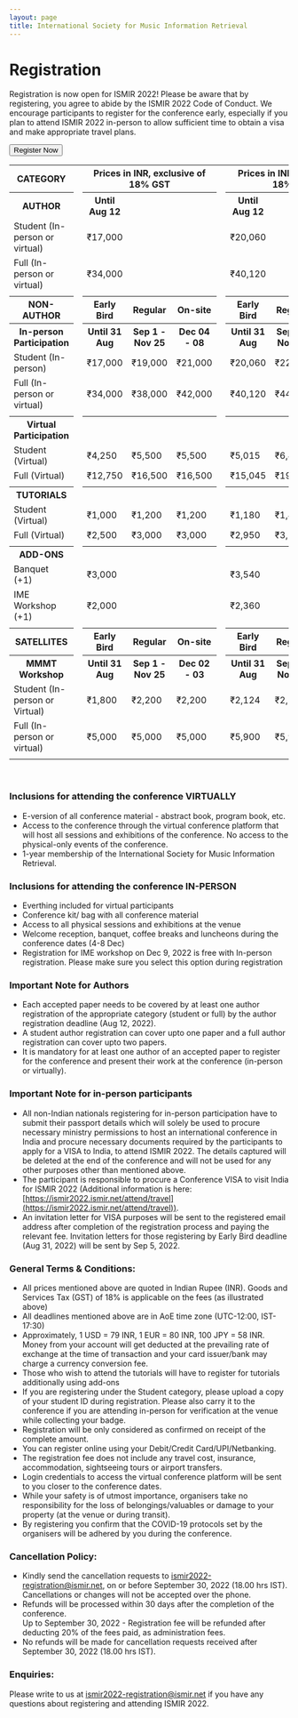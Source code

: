 ```yaml
---
layout: page
title: International Society for Music Information Retrieval
---
```


# Registration

Registration is now open for ISMIR 2022! Please be aware that by registering, you agree to abide by the ISMIR 2022 Code of Conduct. We encourage participants to register for the conference early, especially if you plan to attend ISMIR 2022 in-person to allow sufficient time to obtain a visa and make appropriate travel plans. 

<a href="https://www.townscript.com/e/ismir2022-register" target="_blank"><button class="reg">Register Now</button></a>
<br>

<table class="reg">
  <tr class="reg">
    <th class="reg1">CATEGORY</th>
    <td class="reg" rowspan="27"></td>
    <th class="reg1" colspan="3">Prices in INR, exclusive of 18% GST</th>
    <td class="reg" rowspan="27"></td>
    <th class="reg1" colspan="3">Prices in INR, inclusive of 18% GST</th>
  </tr>
  <tr class="reg">
  	<th class="reg">AUTHOR</th>
    <th class="reg">Until Aug 12</th>
    <th class="reg"></th>
    <th class="reg"></th>
    <th class="reg">Until Aug 12</th>
    <th class="reg"></th>
    <th class="reg"></th>
  </tr>
  <tr class="reg">
  	<td class="reg">Student (In-person or virtual)</td>
    <td class="reg">&#8377;17,000</td>
    <td class="reg"></td>
    <td class="reg"></td>
    <td class="reg">&#8377;20,060</td>
    <td class="reg"></td>
    <td class="reg"></td>
  </tr>
  <tr class="reg">
    <td class="reg">Full (In-person or virtual)</td>
    <td class="reg">&#8377;34,000</td>
    <td class="reg"></td>
    <td class="reg"></td>
    <td class="reg">&#8377;40,120</td>
    <td class="reg"></td>
    <td class="reg"></td>
  </tr>
  <tr>
  	<td class="reg" colspan="9"> </td>
  </tr>
  <tr class="reg">
  	<th class="reg">NON-AUTHOR</th>
    <th class="reg">Early Bird</th>
    <th class="reg">Regular</th>
    <th class="reg">On-site</th>
    <th class="reg">Early Bird</th>
    <th class="reg">Regular</th>
    <th class="reg">On-site</th>
  </tr>
  <tr class="reg">
  	<th class="reg">In-person Participation</th>
    <th class="reg">Until 31 Aug</th>
    <th class="reg">Sep 1 - Nov 25</th>
    <th class="reg">Dec 04 - 08</th>
    <th class="reg">Until 31 Aug</th>
    <th class="reg">Sep 1 - Nov 25</th>
    <th class="reg">Dec 04 - 08</th>
  </tr>
  <tr class="reg">
  	<td class="reg">Student (In-person)</td>
    <td class="reg">&#8377;17,000</td>
    <td class="reg">&#8377;19,000</td>
    <td class="reg">&#8377;21,000</td>
    <td class="reg">&#8377;20,060</td>
    <td class="reg">&#8377;22,420</td>
    <td class="reg">&#8377;24,780</td>
  </tr>
  <tr class="reg">
    <td class="reg">Full (In-person or virtual)</td>
    <td class="reg">&#8377;34,000</td>
    <td class="reg">&#8377;38,000</td>
    <td class="reg">&#8377;42,000</td>
    <td class="reg">&#8377;40,120</td>
    <td class="reg">&#8377;44,840</td>
    <td class="reg">&#8377;49,560</td>
  </tr>
  <tr>
  	<td class="reg" colspan="9"> </td>
  </tr>
  <tr class="reg">
  	<th class="reg">Virtual Participation</th>
    <th class="reg"></th>
    <th class="reg"></th>
    <th class="reg"></th>
    <th class="reg"></th>
    <th class="reg"></th>
    <th class="reg"></th>
  </tr>
  <tr class="reg">
  	<td class="reg">Student (Virtual)</td>
    <td class="reg">&#8377;4,250</td>
    <td class="reg">&#8377;5,500</td>
    <td class="reg">&#8377;5,500</td>
    <td class="reg">&#8377;5,015</td>
    <td class="reg">&#8377;6,490</td>
    <td class="reg">&#8377;6,490</td>
  </tr>
  <tr class="reg">
    <td class="reg">Full (Virtual)</td>
    <td class="reg">&#8377;12,750</td>
    <td class="reg">&#8377;16,500</td>
    <td class="reg">&#8377;16,500</td>
    <td class="reg">&#8377;15,045</td>
    <td class="reg">&#8377;19,470</td>
    <td class="reg">&#8377;19,470</td>
  </tr>
  <tr>
  	<td class="reg" colspan="9"> </td>
  </tr>
  <tr class="reg">
  	<th class="reg">TUTORIALS</th>
    <th class="reg"></th>
    <th class="reg"></th>
    <th class="reg"></th>
    <th class="reg"></th>
    <th class="reg"></th>
    <th class="reg"></th>
  </tr>
  <tr class="reg">
  	<td class="reg">Student (Virtual)</td>
    <td class="reg">&#8377;1,000</td>
    <td class="reg">&#8377;1,200</td>
    <td class="reg">&#8377;1,200</td>
    <td class="reg">&#8377;1,180</td>
    <td class="reg">&#8377;1,416</td>
    <td class="reg">&#8377;1,416</td>
  </tr>
  <tr class="reg">
    <td class="reg">Full (Virtual)</td>
    <td class="reg">&#8377;2,500</td>
    <td class="reg">&#8377;3,000</td>
    <td class="reg">&#8377;3,000</td>
    <td class="reg">&#8377;2,950</td>
    <td class="reg">&#8377;3,540</td>
    <td class="reg">&#8377;3,540</td>
  </tr>
  <tr>
  	<td class="reg" colspan="9"> </td>
  </tr>
  <tr class="reg">
  	<th class="reg">ADD-ONS</th>
    <th class="reg"></th>
    <th class="reg"></th>
    <th class="reg"></th>
    <th class="reg"></th>
    <th class="reg"></th>
    <th class="reg"></th>
  </tr>
  <tr class="reg">
  	<td class="reg">Banquet (+1)</td>
    <td class="reg" colspan="3">&#8377;3,000</td>
    <td class="reg" colspan="3">&#8377;3,540</td>
  </tr>
  <tr class="reg">
    <td class="reg">IME Workshop (+1)</td>
    <td class="reg" colspan="3">&#8377;2,000</td>
    <td class="reg" colspan="3">&#8377;2,360</td>
  </tr>
  <tr>
  	<td class="reg" colspan="9"> </td>
  </tr>
  <tr class="reg">
  	<th class="reg">SATELLITES</th>
    <th class="reg">Early Bird</th>
    <th class="reg">Regular</th>
    <th class="reg">On-site</th>
    <th class="reg">Early Bird</th>
    <th class="reg">Regular</th>
    <th class="reg">On-site</th>
  </tr>
  <tr class="reg">
  	<th class="reg">MMMT Workshop</th>
    <th class="reg">Until 31 Aug</th>
    <th class="reg">Sep 1 - Nov 25</th>
    <th class="reg">Dec 02 - 03</th>
    <th class="reg">Until 31 Aug</th>
    <th class="reg">Sep 1 - Nov 25</th>
    <th class="reg">Dec 02 - 03</th>
  </tr>
  <tr class="reg">
  	<td class="reg">Student (In-person or Virtual)</td>
    <td class="reg">&#8377;1,800</td>
    <td class="reg">&#8377;2,200</td>
    <td class="reg">&#8377;2,200</td>
    <td class="reg">&#8377;2,124</td>
    <td class="reg">&#8377;2,596</td>
    <td class="reg">&#8377;2,596</td>
  </tr>
  <tr class="reg">
    <td class="reg">Full (In-person or virtual)</td>
    <td class="reg">&#8377;5,000</td>
    <td class="reg">&#8377;5,000</td>
    <td class="reg">&#8377;5,000</td>
    <td class="reg">&#8377;5,900</td>
    <td class="reg">&#8377;5,900</td>
    <td class="reg">&#8377;5,900</td>
  </tr>
  <tr>
  	<td class="reg" colspan="9"> </td>
  </tr>
</table>

<br>

### Inclusions for attending the conference VIRTUALLY							
* E-version of all conference material - abstract book, program book, etc.							
* Access to the conference through the virtual conference platform that will host all sessions and exhibitions of the conference. No access to the physical-only events of the conference. 							
* 1-year membership of the International Society for Music Information Retrieval.

### Inclusions for attending the conference IN-PERSON							
* Everthing included for virtual participants							
* Conference kit/ bag with all conference material							
* Access to all physical sessions and exhibitions at the venue							
* Welcome reception, banquet, coffee breaks and luncheons during the conference dates (4-8 Dec)
* Registration for IME workshop on Dec 9, 2022 is free with In-person registration. Please make sure you select this option during registration	

### Important Note for Authors							
* Each accepted paper needs to be covered by at least one author registration of the appropriate category (student or full) by the author registration deadline (Aug 12, 2022).	
* A student author registration can cover upto one paper and a full author registration can cover upto two papers.							
* It is mandatory for at least one author of an accepted paper to register for the conference and present their work at the conference (in-person or virtually).

### Important Note for in-person participants							
* All non-Indian nationals registering for in-person participation have to submit their passport details which will solely be used to procure necessary ministry permissions to host an international conference in India and procure necessary documents required by the participants to apply for a VISA to India, to attend ISMIR 2022. The details captured will be deleted at the end of the conference and will not be used for any other purposes other than mentioned above.
* The participant is responsible to procure a Conference VISA to visit India for ISMIR 2022 (Additional information is here: [https://ismir2022.ismir.net/attend/travel](https://ismir2022.ismir.net/attend/travel)).
* An invitation letter for VISA purposes will be sent to the registered email address after completion of the registration process and paying the relevant fee. Invitation letters for those registering by Early Bird deadline (Aug 31, 2022) will be sent by Sep 5, 2022.

### General Terms & Conditions:							
* All prices mentioned above are quoted in Indian Rupee (INR). Goods and Services Tax (GST) of 18% is applicable on the fees (as illustrated above)							
* All deadlines mentioned above are in AoE time zone (UTC-12:00, IST-17:30)					
* Approximately, 1 USD = 79 INR, 1 EUR = 80 INR, 100 JPY = 58 INR. Money from your account will get deducted at the prevailing rate of exchange at the time of transaction and your card issuer/bank may charge a currency conversion fee. 
* Those who wish to attend the tutorials will have to register for tutorials additionally using add-ons
* If you are registering under the Student category, please upload a copy of your student ID during registration. Please also carry it to the conference if you are attending in-person for verification at the venue while collecting your badge.							
* Registration will be only considered as confirmed on receipt of the complete amount.							
* You can register online using your Debit/Credit Card/UPI/Netbanking.							
* The registration fee does not include any travel cost, insurance, accommodation, sightseeing tours or airport transfers.							
* Login credentials to access the virtual conference platform will be sent to you closer to the conference dates.							
* While your safety is of utmost importance, organisers take no responsibility for the loss of belongings/valuables or damage to your property (at the venue or during transit).							
* By registering you confirm that the COVID-19 protocols set by the organisers will be adhered by you during the conference. 

### Cancellation Policy:							
* Kindly send the cancellation requests to [ismir2022-registration@ismir.net](mailto:ismir2022-registration@ismir.net), on or before September 30, 2022 (18.00 hrs IST). Cancellations or changes will not be accepted over the phone.							
* Refunds will be processed within 30 days after the completion of the conference.							
Up to September 30, 2022 - Registration fee will be refunded after deducting 20% of the fees paid, as administration fees.							
* No refunds will be made for cancellation requests received after September 30, 2022 (18.00 hrs IST).							
### Enquiries:						
Please write to us at [ismir2022-registration@ismir.net](mailto:ismir2022-registration@ismir.net) if you have any questions about registering and attending ISMIR 2022. 							